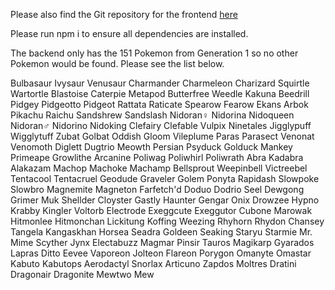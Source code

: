 Please also find the Git repository for the frontend [here](https://github.com/mikeomerta/wherefore-art-thou-pikachu-backend)

Please run npm i to ensure all dependencies are installed. 

The backend only has the 151 Pokemon from Generation 1 so no other Pokemon would be found. Please see the list below. 

Bulbasaur Ivysaur Venusaur Charmander Charmeleon Charizard Squirtle Wartortle Blastoise Caterpie Metapod Butterfree Weedle Kakuna Beedrill Pidgey Pidgeotto Pidgeot Rattata Raticate Spearow Fearow Ekans Arbok Pikachu Raichu Sandshrew Sandslash Nidoran♀ Nidorina Nidoqueen Nidoran♂ Nidorino Nidoking Clefairy Clefable Vulpix Ninetales Jigglypuff Wigglytuff Zubat Golbat Oddish Gloom Vileplume Paras Parasect Venonat Venomoth Diglett Dugtrio Meowth Persian Psyduck Golduck Mankey Primeape Growlithe Arcanine Poliwag Poliwhirl Poliwrath Abra Kadabra Alakazam Machop Machoke Machamp Bellsprout Weepinbell Victreebel Tentacool Tentacruel Geodude Graveler Golem Ponyta Rapidash Slowpoke Slowbro Magnemite Magneton Farfetch'd Doduo Dodrio Seel Dewgong Grimer Muk Shellder Cloyster Gastly Haunter Gengar Onix Drowzee Hypno Krabby Kingler Voltorb Electrode Exeggcute Exeggutor Cubone Marowak Hitmonlee Hitmonchan Lickitung Koffing Weezing Rhyhorn Rhydon Chansey Tangela Kangaskhan Horsea Seadra Goldeen Seaking Staryu Starmie Mr. Mime Scyther Jynx Electabuzz Magmar Pinsir Tauros Magikarp Gyarados Lapras Ditto Eevee Vaporeon Jolteon Flareon Porygon Omanyte Omastar Kabuto Kabutops Aerodactyl Snorlax Articuno Zapdos Moltres Dratini Dragonair Dragonite Mewtwo Mew 



